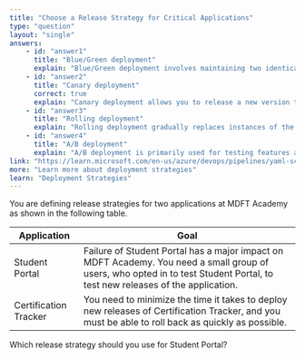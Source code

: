 ```yaml
---
title: "Choose a Release Strategy for Critical Applications"
type: "question"
layout: "single"
answers:
    - id: "answer1"
      title: "Blue/Green deployment"
      explain: "Blue/Green deployment involves maintaining two identical production environments where one is live and one is idle. While this provides fast rollback capability, it doesn't specifically target a small group of opt-in users for testing."
    - id: "answer2"
      title: "Canary deployment"
      correct: true
      explain: "Canary deployment allows you to release a new version to a small subset of users before rolling it out to the entire infrastructure. This is ideal for the Student Portal scenario where you need a small group of opted-in users to test new releases before wider deployment."
    - id: "answer3"
      title: "Rolling deployment"
      explain: "Rolling deployment gradually replaces instances of the previous version with the new version. This approach doesn't provide the ability to target a specific small group of users who have opted in for testing."
    - id: "answer4"
      title: "A/B deployment"
      explain: "A/B deployment is primarily used for testing features against specific metrics or user behavior, not for limiting the exposure of a new release to a small group of users who have opted in."
link: "https://learn.microsoft.com/en-us/azure/devops/pipelines/yaml-schema/jobs-deployment-strategy?view=azure-pipelines"
more: "Learn more about deployment strategies"
learn: "Deployment Strategies"
---
```


You are defining release strategies for two applications at MDFT Academy as shown in the following table.

| Application | Goal                                                                                     |
|------------------|------------------------------------------------------------------------------------------|
| Student Portal   | Failure of Student Portal has a major impact on MDFT Academy. You need a small group of users, who opted in to test Student Portal, to test new releases of the application. |
| Certification Tracker | You need to minimize the time it takes to deploy new releases of Certification Tracker, and you must be able to roll back as quickly as possible. |

Which release strategy should you use for Student Portal?

